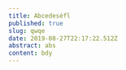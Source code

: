 ```yaml
---
title: Abcedeséfl
published: true
slug: qwqe
date: 2019-08-27T22:17:22.512Z
abstract: abs
content: bdy
---
```



